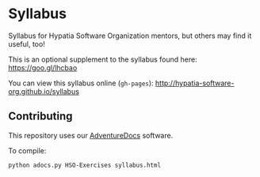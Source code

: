 # Syllabus

Syllabus for Hypatia Software Organization
mentors, but others may find it useful, too!

This is an optional supplement to the syllabus found
here: https://goo.gl/lhcbao

You can view this syllabus online (`gh-pages`):
http://hypatia-software-org.github.io/syllabus

## Contributing

This repository uses our [AdventureDocs](https://github.com/hypatia-software-org/adventuredocs) software.

To compile:

```
python adocs.py HSO-Exercises syllabus.html
```
